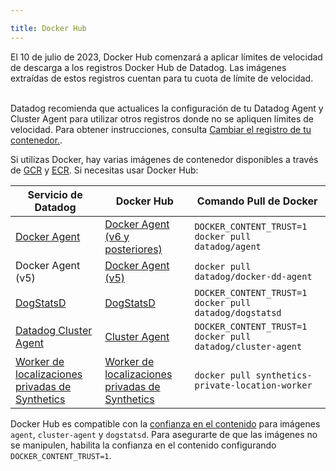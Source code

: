 ```yaml
---

title: Docker Hub
---
```


<div class="alert alert-warning">El 10 de julio de 2023, Docker Hub comenzará a aplicar límites de velocidad de descarga a los registros Docker Hub de Datadog. Las imágenes extraídas de estos registros cuentan para tu cuota de límite de velocidad.<br/><br/>

Datadog recomienda que actualices la configuración de tu Datadog Agent y Cluster Agent para utilizar otros registros donde no se apliquen límites de velocidad. Para obtener instrucciones, consulta <a href="/agent/guide/changing_container_registry">Cambiar el registro de tu contenedor.</a>.</div>

Si utilizas Docker, hay varias imágenes de contenedor disponibles a través de [GCR][11] y [ECR][12]. Si necesitas usar Docker Hub:

| Servicio de Datadog                         | Docker Hub                               | Comando Pull de Docker                                        |
|-----------------------------------------|------------------------------------------|------------------------------------------------------------|
| [Docker Agent][1]                       | [Docker Agent (v6 y posteriores)][2]                  | `DOCKER_CONTENT_TRUST=1 docker pull datadog/agent`         |
| Docker Agent (v5)                      | [Docker Agent (v5)][3]                   | `docker pull datadog/docker-dd-agent`                      |
| [DogStatsD][4]                          | [DogStatsD][5]                           | `DOCKER_CONTENT_TRUST=1 docker pull datadog/dogstatsd`     |
| [Datadog Cluster Agent][6]              | [Cluster Agent][7]                       | `DOCKER_CONTENT_TRUST=1 docker pull datadog/cluster-agent` |
| [Worker de localizaciones privadas de Synthetics][8] | [Worker de localizaciones privadas de Synthetics][9]  | `docker pull synthetics-private-location-worker`           |

Docker Hub es compatible con la [confianza en el contenido][10] para imágenes `agent`, `cluster-agent` y `dogstatsd`.
Para asegurarte de que las imágenes no se manipulen, habilita la confianza en el contenido configurando `DOCKER_CONTENT_TRUST=1`.

[1]: /es/agent/docker/
[2]: https://hub.docker.com/r/datadog/agent
[3]: https://hub.docker.com/r/datadog/docker-dd-agent
[4]: /es/developers/dogstatsd/
[5]: https://hub.docker.com/r/datadog/dogstatsd
[6]: /es/agent/cluster_agent/
[7]: https://hub.docker.com/r/datadog/cluster-agent
[8]: /es/getting_started/synthetics/private_location
[9]: https://hub.docker.com/r/datadog/synthetics-private-location-worker
[10]: https://docs.docker.com/engine/security/trust/
[11]: /es/agent/guide/container-images-for-docker-environments/?tab=gcr
[12]: /es/agent/guide/container-images-for-docker-environments/?tab=ecr
